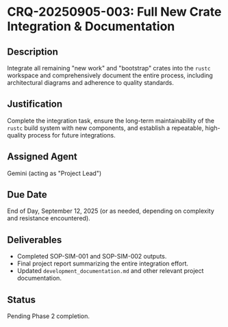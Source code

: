 # CRQ-20250905-003: Full New Crate Integration & Documentation

## Description
Integrate all remaining "new work" and "bootstrap" crates into the `rustc` workspace and comprehensively document the entire process, including architectural diagrams and adherence to quality standards.

## Justification
Complete the integration task, ensure the long-term maintainability of the `rustc` build system with new components, and establish a repeatable, high-quality process for future integrations.

## Assigned Agent
Gemini (acting as "Project Lead")

## Due Date
End of Day, September 12, 2025 (or as needed, depending on complexity and resistance encountered).

## Deliverables
*   Completed SOP-SIM-001 and SOP-SIM-002 outputs.
*   Final project report summarizing the entire integration effort.
*   Updated `development_documentation.md` and other relevant project documentation.

## Status
Pending Phase 2 completion.
